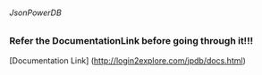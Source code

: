 ###### JsonPowerDB

### Refer the DocumentationLink before going through it!!!
[Documentation Link] (http://login2explore.com/jpdb/docs.html)

